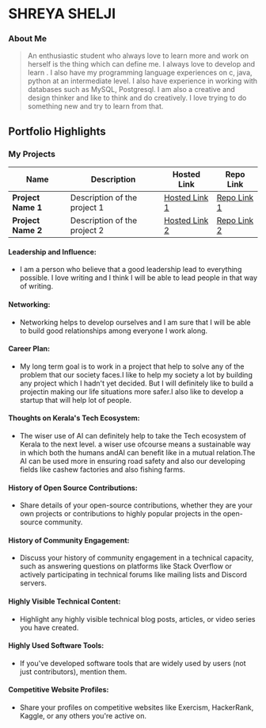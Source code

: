 # SHREYA SHELJI

### About Me

> An enthusiastic student who always love to learn more and work on herself is the thing which can define me. I always love to develop and learn .
> I also have my programming language experiences on c, java, python at an intermediate level. I also have experience in working with databases such as MySQL, Postgresql.
> I am also a creative and design thinker and like to think and do creatively. I  love trying  to do something new and try to learn from that.


## Portfolio Highlights

### My Projects

| Name                | Description                                                               | Hosted Link                              | Repo Link                                                      |
|---------------------|---------------------------------------------------------------------------|------------------------------------------|----------------------------------------------------------------|
| **Project Name 1**  | Description of the project 1                                              | [Hosted Link 1](https://example.com)    | [Repo Link 1](https://github.com/username/project1)             |
| **Project Name 2**  | Description of the project 2                                              | [Hosted Link 2](https://example.com)    | [Repo Link 2](https://github.com/username/project2)             |

#### Leadership and Influence:

 - I am a person who believe that a good leadership lead to everything possible. I love writing and I think I will be able to lead people in that way of writing.

#### Networking:

- Networking helps to develop ourselves and I am sure that I will be able to build good relationships among everyone I work along.

#### Career Plan:

- My long term goal is  to work in a project that help to solve any of the problem that our society faces.I like to help my society a lot by building any project which I hadn't yet decided. But I will definitely like to build a projectin making our life situations more safer.I also like to develop a startup that will help lot of people.

#### Thoughts on Kerala's Tech Ecosystem:

- The wiser use of AI can definitely help to take the Tech ecosystem of Kerala to the next level. a wiser use ofcourse means a sustainable way in which both the humans andAI can benefit like in a mutual relation.The AI can be used more in ensuring road safety and also our developing fields like cashew factories and also fishing farms.

#### History of Open Source Contributions:

- Share details of your open-source contributions, whether they are your own projects or contributions to highly popular projects in the open-source community.

#### History of Community Engagement:

-  Discuss your history of community engagement in a technical capacity, such as answering questions on platforms like Stack Overflow or actively participating in technical forums like mailing lists and Discord servers.

#### Highly Visible Technical Content:

- Highlight any highly visible technical blog posts, articles, or video series you have created.

#### Highly Used Software Tools:

- If you've developed software tools that are widely used by users (not just contributors), mention them.

#### Competitive Website Profiles:

- Share your profiles on competitive websites like Exercism, HackerRank, Kaggle, or any others you're active on.

